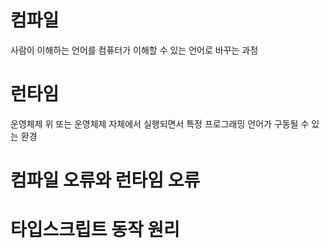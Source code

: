 # 컴파일
사람이 이해하는 언어를 컴퓨터가 이해할 수 있는 언어로 바꾸는 과정

# 런타임
운영체제 위 또는 운영체제 자체에서 실행되면서 특정 프로그래밍 언어가 구동될 수 있는 환경

# 컴파일 오류와 런타임 오류 

# 타입스크립트 동작 원리
